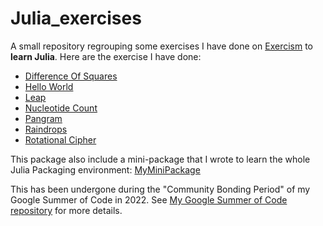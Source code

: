 # Julia_exercises

A small repository regrouping some exercises I have done on [Exercism](https://exercism.org/tracks/julia) to **learn Julia**.
Here are the exercise I have done:
- [Difference Of Squares](https://github.com/Whojo/Julia_exercises/tree/main/julia/difference-of-squares)
- [Hello World](https://github.com/Whojo/Julia_exercises/tree/main/julia/hello-world)
- [Leap](https://github.com/Whojo/Julia_exercises/tree/main/julia/leap)
- [Nucleotide Count](https://github.com/Whojo/Julia_exercises/tree/main/juliafn)
- [Pangram](https://github.com/Whojo/Julia_exercises/tree/main/juliafn)
- [Raindrops](https://github.com/Whojo/Julia_exercises/tree/main/juliafn)
- [Rotational Cipher](https://github.com/Whojo/Julia_exercises/tree/main/julia/rotational-cipher)

This package also include a mini-package that I wrote to learn the whole Julia Packaging environment: [MyMiniPackage](https://github.com/Whojo/Julia_exercises/tree/main/MyMiniPackage)

This has been undergone during the "Community Bonding Period" of my Google Summer of Code in 2022. See [My Google Summer of Code repository](https://github.com/Whojo/AlphaZero.jl) for more details.
